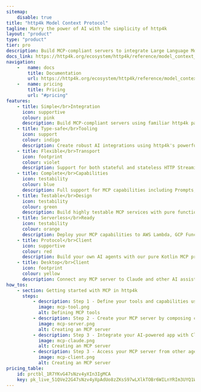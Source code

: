 ```yaml
---
sitemap:
    disable: true
title: "http4k Model Context Protocol"
tagline: Marry the power of AI with the simplicity of http4k
layout: "product"
type: "product"
tier: pro
description: Build MCP-compliant servers to integrate Large Language Models with your data and tools using familiar http4k patterns
docs_link: https://http4k.org/ecosystem/http4k/reference/model_context_protocol/
navigation:
    -   name: docs
        title: Documentation
        url: https://http4k.org/ecosystem/http4k/reference/model_context_protocol/
    -   name: pricing
        title: Pricing
        url: "#pricing"
features:
    - title: Simple</br>Integration
      icon: supportive
      colour: pink
      description: Build MCP-compliant servers using familiar http4k patterns. Seamlessly connect AI models with your existing systems and data sources.
    - title: Type-safe</br>Tooling
      icon: support
      colour: indigo
      description: Create robust AI integrations using http4k's powerful Lens system for type-safe tool definitions and capability bindings with compile-time safety.
    - title: Flexible</br>Transport
      icon: footprint
      colour: violet
      description: Support for both stateful and stateless HTTP Streaming protocols, SSE, Websocket and Standard IO transports, enabling seamless integration with desktop and web-based AI applications.
    - title: Complete</br>Capabilities
      icon: testability
      colour: blue
      description: Full support for MCP capabilities including Prompts, Tools, Resources, Roots, Completions and Sampling, with both local and cloud-based model support.
    - title: Testable</br>Design
      icon: testability
      colour: green
      description: Build highly testable MCP services with pure functions and no side effects. Create predictable, testable, and composable AI capabilities that can be verified without running a server.
    - title: Serverless</br>Ready
      icon: testability
      colour: orange
      description: Deploy your MCP capabilities to AWS Lambda, GCP Functions, and other FaaS platforms using http4k's serverless adapters with zero code changes.
    - title: Protocol</br>Client
      icon: supportive
      colour: red
      description: Build your own AI agents with our pure Kotlin MCP protocol client. Integrate MCP capabilities directly into your applications for custom agent development and advanced AI workflows.
    - title: Desktop</br>Client
      icon: footprint
      colour: yellow
      description: Connect any MCP server to Claude and other AI assistants using the http4k-mcp-desktop client, with support for all transport modes and authentication types.
how_tos:
    - section: Getting started with MCP in http4k
      steps:
          - description: Step 1 - Define your tools and capabilities using simple, testable functions
            image: mcp-tool.png
            alt: Defining MCP tools
          - description: Step 2 - Create your MCP server by composing capabilities into a lightweight server
            image: mcp-server.png
            alt: Creating an MCP server
          - description: Step 3 - Integrate your AI-powered app with Claude Desktop as a server or native binary
            image: mcp-claude.png
            alt: Creating an MCP server
          - description: Step 3 - Access your MCP server from other agents using our pure Kotlin MCP Client
            image: mcp-client.png
            alt: Creating an MCP server
pricing_table:
    id: prctbl_1R7YKvG47sNzv4yXIn3IgMCA
    key: pk_live_51QVe22G47sNzv4yXpAdUo8zZKsS97wLXlkTOBr6WILnYRIm3UYQ1WhMwz3azZMoTRnUzOwebV1m5E4FDicDtGUaG001uo16uL0
---
```

